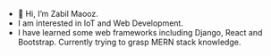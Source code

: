 - 👋 Hi, I’m Zabil Maooz.
- I am interested in IoT and Web Development.
- I have learned some web frameworks including Django, React and Bootstrap. Currently trying to grasp MERN stack knowledge.

<!---
Zabil-Coder/Zabil-Coder is a ✨ special ✨ repository because its `README.md` (this file) appears on your GitHub profile.
You can click the Preview link to take a look at your changes.
--->
